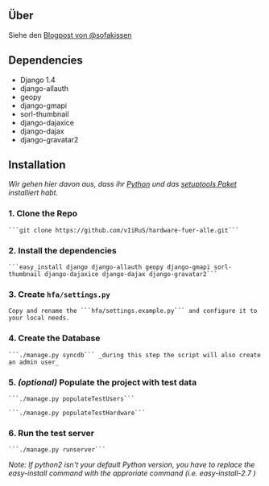 ## Über
Siehe den [Blogpost von @sofakissen](http://raummaschine.de/blog/2012/09/16/bedingungslos-gescheite-hardware-fuer-alle/)

## Dependencies
* Django 1.4
* django-allauth
* geopy
* django-gmapi
* sorl-thumbnail
* django-dajaxice
* django-dajax
* django-gravatar2

## Installation

_Wir gehen hier davon aus, dass ihr [Python](http://www.python.org) und das [setuptools Paket](http://pypi.python.org/pypi/setuptools) installiert habt._

### 1. Clone the Repo

    ```git clone https://github.com/vIiRuS/hardware-fuer-alle.git```

### 2. Install the dependencies

    ```easy_install django django-allauth geopy django-gmapi sorl-thumbnail django-dajaxice django-dajax django-gravatar2```

### 3. Create ```hfa/settings.py```

    Copy and rename the ```hfa/settings.example.py``` and configure it to your local needs.

### 4. Create the Database

    ```./manage.py syncdb``` _during this step the script will also create an admin user_

### 5. _(optional)_ Populate the project with test data

    ```./manage.py populateTestUsers```

    ```./manage.py populateTestHardware```

### 6. Run the test server

    ```./manage.py runserver```

_Note: If python2 isn't your default Python version, you have to replace the easy-install command with the approriate command (i.e. easy-install-2.7 )_